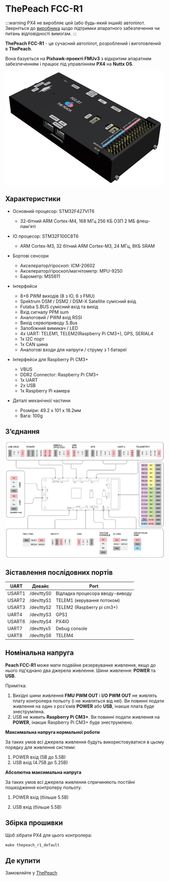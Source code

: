 # ThePeach FCC-R1

:::warning
PX4 не виробляє цей (або будь-який інший) автопілот. Зверніться до [виробника](https://thepeach.kr/) щодо підтримки апаратного забезпечення чи питань відповідності вимогам.
:::

**ThePeach FCC-R1** - це сучасний автопілот, розроблений і виготовлений в **ThePeach**.

Вона базується на **Pixhawk-проекті FMUv3** з відкритим апаратним забезпеченням і працює під управлінням **PX4** на **Nuttx OS**.

![ThePeach_R1](../../assets/flight_controller/thepeach_r1/main.png)

## Характеристики

- Основний процесор: STM32F427VIT6

  - 32-бітний ARM Cortex-M4, 168 МГц 256 КБ ОЗП 2 МБ флеш-пам'яті

- IO процесор: STM32F100C8T6

  - ARM Cortex-M3, 32 бітний ARM Cortex-M3, 24 МГц, 8КБ SRAM

- Бортові сенсори

  - Акселератор/гіроскоп: ICM-20602
  - Акселератор/гіроскоп/магнітометр: MPU-9250
  - Барометр: MS5611

- Інтерфейси

  - 8+6 PWM виходів (8 з IO, 6 з FMU)
  - Spektrum DSM / DSM2 / DSM-X Satellite сумісний вхід
  - Futaba S.BUS сумісний вхід та вихід
  - Вхід сигналу PPM sum
  - Аналоговий / PWM вхід RSSI
  - Вихід сервоприводу S.Bus
  - Запобіжний вимикач / LED
  - 4x UART: TELEM1, TELEM2(Raspberry Pi CM3+), GPS, SERIAL4
  - 1x I2C порт
  - 1x CAN шина
  - Аналогові входи для напруги / струму з 1 батареї

- Інтерфейси для Raspberry Pi CM3+

  - VBUS
  - DDR2 Connector: Raspberry Pi CM3+
  - 1x UART
  - 2x USB
  - 1x Raspberry Pi камера

- Деталі механічної частини
  - Розміри: 49.2 x 101 x 18.2мм
  - Вага: 100g

## З’єднання

![pinmap_top](../../assets/flight_controller/thepeach_r1/pinmap.png)

## Зіставлення послідовних портів

| UART   | Девайс     | Port                            |
| ------ | ---------- | ------------------------------- |
| USART1 | /dev/ttyS0 | Відладка процесора вводу-виводу |
| USART2 | /dev/ttyS1 | TELEM1 (керування потоком)      |
| USART3 | /dev/ttyS2 | TELEM2 (Raspberry pi cm3+)      |
| UART4  | /dev/ttyS3 | GPS1                            |
| USART6 | /dev/ttyS4 | PX4IO                           |
| UART7  | /dev/ttys5 | Debug console                   |
| UART8  | /dev/ttyS6 | TELEM4                          |

## Номінальна напруга

**Peach FCC-R1** може мати подвійне резервування живлення, якщо до нього під'єднано два джерела живлення. Шини живлення: **POWER** та **USB**.

Примітка:

1. Вихідні шини живлення **FMU PWM OUT** і **I/O PWM OUT** не живлять плату контролера польоту (і не живляться від неї). Ви повинні подати живлення на один з роз'ємів **POWER** або **USB**, інакше плата буде знеструмлена.
2. USB не живить **Raspberry Pi CM3+**. Ви повинні подати живлення на **POWER**, інакше Raspberry Pi CM3+ буде знеструмлено.

**Максимальна напруга нормальної роботи**

За таких умов всі джерела живлення будуть використовуватися в цьому порядку для живлення системи:

1. POWER вхід (5В до 5.5В)
2. USB вхід (4.75В до 5.25В)

**Абсолютна максимальна напруга**

За таких умов всі джерела живлення спричиняють постійні пошкодження контролеру польоту.

1. POWER вхід (більше 5.5В)

2. USB вхід (більше 5.5В)

## Збірка прошивки

Щоб зібрати PX4 для цього контролера:

```jsx
make thepeach_r1_default
```

## Де купити

Замовляйте у [ThePeach](http://thepeach.shop/)
